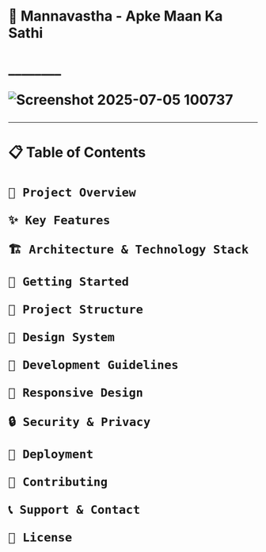 <h1> 🌟 Mannavastha - Apke Maan Ka Sathi <h1/>
________

![Screenshot 2025-07-05 100737](https://github.com/user-attachments/assets/2e7e0b8f-7ae2-4fdb-92d5-dd5852d88412)

_____

<h1> 📋 Table of Contents <h1/>
  
    🎯 Project Overview

    ✨ Key Features

    🏗️ Architecture & Technology Stack

    🚀 Getting Started
  
    📁 Project Structure

    🎨 Design System

    🔧 Development Guidelines

    📱 Responsive Design

    🔒 Security & Privacy

    🚀 Deployment

    🤝 Contributing

    📞 Support & Contact
  
    📄 License
